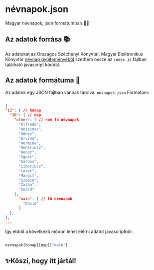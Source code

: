 # névnapok.json

Magyar névnapok, json formátumban.🎉📅

## Az adatok forrása 📚

Az adatokat az Országos Széchenyi Könyvtár, Magyar Elektronikus Könyvtár [névnap gyűjteményéből](https://mek.oszk.hu/00000/00056/html/196.htm) szedtem össze az `index.js` fájlban található javascript kóddal.

## Az adatok formátuma 📝

Az adatok egy JSON fájlban vannak tárolva: `nevnapok.json`
Formátum:

```json

{
"12": { // hónap
  "30": { // nap
    "other": [ // nem fő névnapok
      "Alfréda",
      "Aniziusz",
      "Dénes",
      "Ervina",
      "Hermina",
      "Honóriusz",
      "Hunor",
      "Ignác",
      "Kardos",
      "Libériusz",
      "Lotár",
      "Margit",
      "Szabin",
      "Zalán",
      "Zoárd"
    ],
      "main": [ // fő névnapok
        "Dávid"
      ]
  },
},
...

```

Így ebből a következő módon lehet elérni adatot javascriptből:
```js

nevnapok[honap][nap]["main"] 

```

## ✨Köszi, hogy itt jártál!

